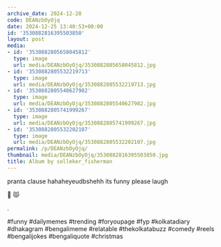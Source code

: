 ```yaml
---
archive_date: 2024-12-28
code: DEANzbOyOjq
date: 2024-12-25 13:40:53+00:00
id: '3530882816395503850'
layout: post
media:
- id: '3530882805658045812'
  type: image
  url: media/DEANzbOyOjq/3530882805658045812.jpg
- id: '3530882805532219713'
  type: image
  url: media/DEANzbOyOjq/3530882805532219713.jpg
- id: '3530882805540627982'
  type: image
  url: media/DEANzbOyOjq/3530882805540627982.jpg
- id: '3530882805741999267'
  type: image
  url: media/DEANzbOyOjq/3530882805741999267.jpg
- id: '3530882805532202107'
  type: image
  url: media/DEANzbOyOjq/3530882805532202107.jpg
permalink: /p/DEANzbOyOjq/
thumbnail: media/DEANzbOyOjq/3530882816395503850.jpg
title: Album by solleker_fisherman
---
```


pranta clause hahaheyeudbshehh its funny please laugh   
  
🔫 😾  
  
.  
  
#funny #dailymemes #trending #foryoupage #fyp  #kolkatadiary #dhakagram #bengalimeme #relatable #thekolkatabuzz #comedy #reels #bengalijokes #bengaliquote #christmas